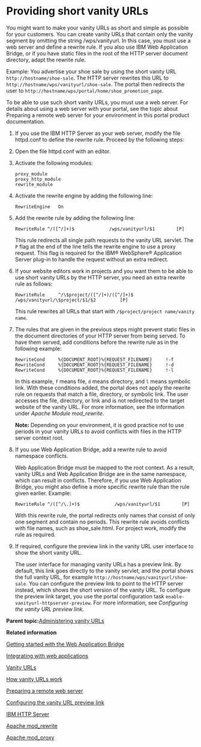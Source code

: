 # Providing short vanity URLs 

You might want to make your vanity URLs as short and simple as possible for your customers. You can create vanity URLs that contain only the vanity segment by omitting the string /wps/vanityurl. In this case, you must use a web server and define a rewrite rule. If you also use IBM Web Application Bridge, or if you have static files in the root of the HTTP server document directory, adapt the rewrite rule.

Example: You advertise your shoe sale by using the short vanity URL `http://hostname/shoe-sale`. The HTTP server rewrites this URL to `http://hostname/wps/vanityurl/shoe-sale`. The portal then redirects the user to `http://hostname/wps/portal/home/shoe_promotion_page`.

To be able to use such short vanity URLs, you must use a web server. For details about using a web server with your portal, see the topic about Preparing a remote web server for your environment in this portal product documentation.

1.  If you use the IBM HTTP Server as your web server, modify the file httpd.conf to define the rewrite rule. Proceed by the following steps:
2.  Open the file httpd.conf with an editor.

3.  Activate the following modules:

    ```
    proxy_module
    proxy_http_module 
    rewrite_module
    ```

4.  Activate the rewrite engine by adding the following line:

    ```
    RewriteEngine   On
    ```

5.  Add the rewrite rule by adding the following line:

    ```
    RewriteRule	^/([^/]+)$             /wps/vanityurl/$1        [P]
    ```

    This rule redirects all single path requests to the vanity URL servlet. The `P` flag at the end of the line tells the rewrite engine to use a proxy request. This flag is required for the IBM® WebSphere® Application Server plug-in to handle the request without an extra redirect.

6.  If your website editors work in projects and you want them to be able to use short vanity URLs by the HTTP server, you need an extra rewrite rule as follows:

    ```
    RewriteRule     ^/\$project/([^/]+)/([^/]+)$             /wps/vanityurl/\$project/$1/$2         [P]
    ```

    This rule rewrites all URLs that start with `/$project/project name/vanity name`.

7.  The rules that are given in the previous steps might prevent static files in the document directories of your HTTP server from being served. To have them served, add conditions before the rewrite rule as in the following example:

    ```
    RewriteCond     %{DOCUMENT_ROOT}%{REQUEST_FILENAME}     !-f
    RewriteCond     %{DOCUMENT_ROOT}%{REQUEST_FILENAME}     !-d
    RewriteCond     %{DOCUMENT_ROOT}%{REQUEST_FILENAME}     !-l
    ```

    In this example, `f` means file, `d` means directory, and `l` means symbolic link. With these conditions added, the portal does not apply the rewrite rule on requests that match a file, directory, or symbolic link. The user accesses the file, directory, or link and is not redirected to the target website of the vanity URL. For more information, see the information under *Apache Module mod\_rewrite*.

    **Note:** Depending on your environment, it is good practice not to use periods in your vanity URLs to avoid conflicts with files in the HTTP server context root.

8.  If you use Web Application Bridge, add a rewrite rule to avoid namespace conflicts.

    Web Application Bridge must be mapped to the root context. As a result, vanity URLs and Web Application Bridge are in the same namespace, which can result in conflicts. Therefore, if you use Web Application Bridge, you might also define a more specific rewrite rule than the rule given earlier. Example:

    ```
    RewriteRule	^/([^/\.]+)$             /wps/vanityurl/$1        [P]
    ```

    With this rewrite rule, the portal redirects only names that consist of only one segment and contain no periods. This rewrite rule avoids conflicts with file names, such as shoe\_sale.html. For project work, modify the rule as required.

9.  If required, configure the preview link in the vanity URL user interface to show the short vanity URL.

    The user interface for managing vanity URLs has a preview link. By default, this link goes directly to the vanity servlet, and the portal shows the full vanity URL, for example `http://hostname/wps/vanityurl/shoe-sale`. You can configure the preview link to point to the HTTP server instead, which shows the short version of the vanity URL. To configure the preview link target, you use the portal configuration task `enable-vanityurl-httpserver-preview`. For more information, see *Configuring the vanity URL preview link*.


**Parent topic:**[Administering vanity URLs ](../wcm/van_url_admin_ref.md)

**Related information**  


[Getting started with the Web Application Bridge ](../panel_help/h_wab_first.md)

[Integrating with web applications ](../admin-system/wab.md)

[Vanity URLs](../wcm/vanity_urls.md)

[How vanity URLs work ](../wcm/van_url_work.md)

[Preparing a remote web server ](../install/prep_ihs.md)

[Configuring the vanity URL preview link ](../wcm/van_url_cfg_preview.md)

[IBM HTTP Server](https://www.ibm.com/cloud/websphere-application-server)

[Apache mod\_rewrite](http://httpd.apache.org/docs/2.2/mod/mod_rewrite.html)

[Apache mod\_proxy](http://httpd.apache.org/docs/2.2/mod/mod_proxy.html)

